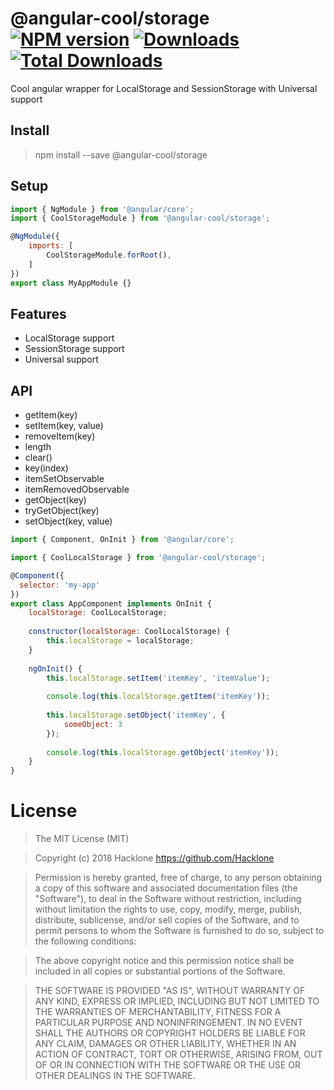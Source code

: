 [npm-url]: https://npmjs.org/package/@angular-cool/storage
[npm-image]: https://img.shields.io/npm/v/@angular-cool/storage.svg
[downloads-image]: https://img.shields.io/npm/dm/@angular-cool/storage.svg
[total-downloads-image]: https://img.shields.io/npm/dt/@angular-cool/storage.svg

# @angular-cool/storage [![NPM version][npm-image]][npm-url] [![Downloads][downloads-image]][npm-url]  [![Total Downloads][total-downloads-image]][npm-url]
Cool angular wrapper for LocalStorage and SessionStorage with Universal support

## Install 
> npm install --save @angular-cool/storage

## Setup
```javascript
import { NgModule } from '@angular/core';
import { CoolStorageModule } from '@angular-cool/storage';

@NgModule({
    imports: [
        CoolStorageModule.forRoot(),
    ]
})
export class MyAppModule {}
```

## Features

- LocalStorage support
- SessionStorage support
- Universal support

## API
- getItem(key)
- setItem(key, value)
- removeItem(key)
- length
- clear()
- key(index)
- itemSetObservable
- itemRemovedObservable
- getObject<T>(key)
- tryGetObject<T>(key)
- setObject(key, value)

```javascript
import { Component, OnInit } from '@angular/core';

import { CoolLocalStorage } from '@angular-cool/storage';

@Component({
  selector: 'my-app'
})
export class AppComponent implements OnInit { 
    localStorage: CoolLocalStorage;
    
    constructor(localStorage: CoolLocalStorage) {
        this.localStorage = localStorage;   
    }
    
    ngOnInit() {
        this.localStorage.setItem('itemKey', 'itemValue');
        
        console.log(this.localStorage.getItem('itemKey'));
        
        this.localStorage.setObject('itemKey', {
            someObject: 3
        });
        
        console.log(this.localStorage.getObject('itemKey'));
    }
}
```

# License
> The MIT License (MIT)

> Copyright (c) 2018 Hacklone
> https://github.com/Hacklone

> Permission is hereby granted, free of charge, to any person obtaining a copy
> of this software and associated documentation files (the "Software"), to deal
> in the Software without restriction, including without limitation the rights
> to use, copy, modify, merge, publish, distribute, sublicense, and/or sell
> copies of the Software, and to permit persons to whom the Software is
> furnished to do so, subject to the following conditions:

> The above copyright notice and this permission notice shall be included in all
> copies or substantial portions of the Software.

> THE SOFTWARE IS PROVIDED "AS IS", WITHOUT WARRANTY OF ANY KIND, EXPRESS OR
> IMPLIED, INCLUDING BUT NOT LIMITED TO THE WARRANTIES OF MERCHANTABILITY,
> FITNESS FOR A PARTICULAR PURPOSE AND NONINFRINGEMENT. IN NO EVENT SHALL THE
> AUTHORS OR COPYRIGHT HOLDERS BE LIABLE FOR ANY CLAIM, DAMAGES OR OTHER
> LIABILITY, WHETHER IN AN ACTION OF CONTRACT, TORT OR OTHERWISE, ARISING FROM,
> OUT OF OR IN CONNECTION WITH THE SOFTWARE OR THE USE OR OTHER DEALINGS IN THE
> SOFTWARE.
